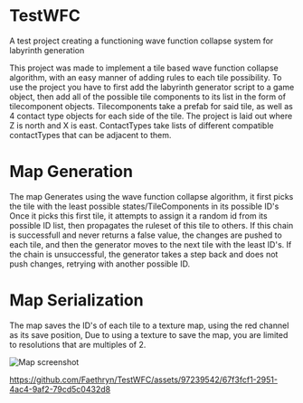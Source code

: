 # TestWFC
A test project creating a functioning wave function collapse system for labyrinth generation

This project was made to implement a tile based wave function collapse algorithm, with an easy manner of adding rules to each tile possibility.
To use the project you have to first add the labyrinth generator script to a game object, then add all of the possible tile components to its list in the form of tilecomponent objects.
Tilecomponents take a prefab for said tile, as well as 4 contact type objects for each side of the tile. The project is laid out where Z is north and X is east.
ContactTypes take lists of different compatible contactTypes that can be adjacent to them. 


# Map Generation
The map Generates using the wave function collapse algorithm, it first picks the tile with the least possible states/TileComponents in its possible ID's
Once it picks this first tile, it attempts to assign it a random id from its possible ID list, then propagates the ruleset of this tile to others. 
If this chain is successfull and never returns a false value, the changes are pushed to each tile, and then the generator moves to the next tile with the least ID's.
If the chain is unsuccessful, the generator takes a step back and does not push changes, retrying with another possible ID. 



# Map Serialization
The map saves the ID's of each tile to a texture map, using the red channel as its save position, Due to using a texture to save the map, you are limited to resolutions that are multiples of 2. 

![Map screenshot](https://github.com/Faethryn/TestWFC/assets/97239542/df81c362-0c78-4f39-b463-ba4a22c8fab6)



https://github.com/Faethryn/TestWFC/assets/97239542/67f3fcf1-2951-4ac4-9af2-79cd5c0432d8


